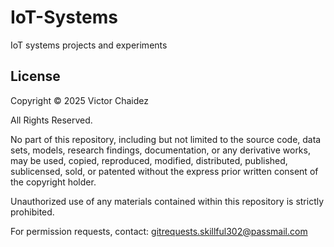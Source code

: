 # IoT-Systems
IoT systems projects and experiments




## License
Copyright © 2025 Victor Chaidez

All Rights Reserved.

No part of this repository, including but not limited to the source code, data sets, models, research findings, documentation, or any derivative works, may be used, copied, reproduced, modified, distributed, published, sublicensed, sold, or patented without the express prior written consent of the copyright holder.

Unauthorized use of any materials contained within this repository is strictly prohibited.

For permission requests, contact: gitrequests.skillful302@passmail.com
